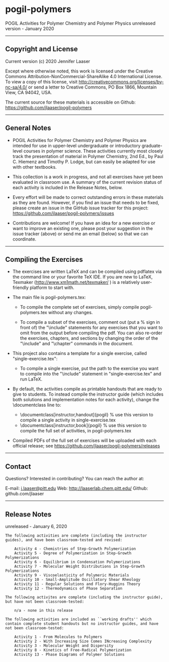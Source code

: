 # pogil-polymers
POGIL Activities for Polymer Chemistry and Polymer Physics
unreleased version - January 2020

----------------------------------------------------------
Copyright and License
----------------------------------------------------------

Current version (c) 2020 Jennifer Laaser

Except where otherwise noted, this work is licensed under the Creative Commons Attribution-NonCommercial-ShareAlike 4.0 International License. To view a copy of this license, visit http://creativecommons.org/licenses/by-nc-sa/4.0/ or send a letter to Creative Commons, PO Box 1866, Mountain View, CA 94042, USA.

The current source for these materials is accessible on Github: https://github.com/jlaaser/pogil-polymers


---------------------------------------------------------
General Notes
---------------------------------------------------------

 - POGIL Activities for Polymer Chemistry and Polymer Physics are intended for use in upper-level undergraduate or introductory graduate-level  courses in polymer science. These activities currently most closely track the presentation of material in Polymer Chemistry, 2nd Ed., by Paul C. Hiemenz and Timothy P. Lodge, but can easily be adapted for use with other textbooks.
 
 - This collection is a work in progress, and not all exercises have yet been evaluated in classroom use.  A summary of the current revision status of each activity is included in the Release Notes, below.
 
 - Every effort will be made to correct outstanding errors in these materials as they are found. However, if you find an issue that needs to be fixed, please create an issue in the GitHub issue tracker for this project: https://github.com/jlaaser/pogil-polymers/issues
 
 - Contributions are welcome! If you have an idea for a new exercise or want to improve an existing one, please post your suggestion in the issue tracker (above) or send me an email (below) so that we can coordinate.
 

---------------------------------------------------------
Compiling the Exercises
---------------------------------------------------------

 - The exercises are written LaTeX and can be compiled using pdflatex via the command line or your favorite TeX IDE.  If you are new to LaTeX, Texmaker (http://www.xm1math.net/texmaker/ ) is a relatively user-friendly platform to start with.
 
 - The main file is pogil-polymers.tex:
 
	- To compile the complete set of exercises, simply compile pogil-polymers.tex without any changes.
 
	- To compile a subset of the exercises, comment out (put a % sign in front of) the "\include" statements for any exercises that you want to omit from the output before compiling the pdf.  You can also re-order the exercises, chapters, and sections by changing the order of the "\include" and "\chapter" commands in the document.
 
 - This project also contains a template for a single exercise, called "single-exercise.tex":
 
	- To compile a single exercise, put the path to the exercise you want to compile into the "\include" statement in "single-exercise.tex" and run LaTeX.
	
 - By default, the activities compile as printable handouts that are ready to give to students.  To instead compile the instructor guide (which includes both solutions and implementation notes for each activity), change the \documentclass line to:
 
	- \documentclass[instructor,handout]{pogil}	% use this version to compile a single activity in single-exercise.tex
	- \documentclass[instructor,book]{pogil}	% use this version to compile the full set of activities, in pogil-polymers.tex

 - Compiled PDFs of the full set of exercises will be uploaded with each official release; see https://github.com/jlaaser/pogil-polymers/releases

---------------------------------------------------------
Contact
---------------------------------------------------------

Questions?  Interested in contributing?  You can reach the author at:

E-mail: j.laaser@pitt.edu
Web:	http://laaserlab.chem.pitt.edu/
Github:	github.com/jlaaser


---------------------------------------------------------
Release Notes
---------------------------------------------------------

unreleased - January 6, 2020

	The following activities are complete (including the instructor guides), and have been classroom-tested and revised:
	
		Activity 4 - Chemistries of Step-Growth Polymerization
		Activity 5 - Degree of Polymerization in Step-Growth Polymerizations
		Activity 6 - Equilibrium in Condensation Polymerizations
		Activity 7 - Molecular Weight Distributions in Step-Growth Polymerizations
		Activity 9 - Viscoelasticity of Polymeric Materials
		Activity 10 - Small-Amplitude Oscillatory Shear Rheology
		Activity 11 - Regular Solutions and Flory-Huggins Theory
		Activity 12 - Thermodynamics of Phase Separation
	
	The following activites are complete (including the instructor guide), but have not been classroom-tested:
	
		n/a - none in this release
	
	The following activities are included as ``working drafts'' which contain complete student handouts but no instructor guides, and have not been classroom-tested:
	
		Activity 1 - From Molecules to Polymers
		Activity 2 - With Increasing Size Comes INcreasing Complexity
		Activity 3 - Molecular Weight and Dispersity
		Activity 8 - Kinetics of Free-Radical Polymerization
		Activity 13 - Phase Diagrams of Polymer Solutions
